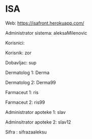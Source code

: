 # ISA
Web: https://isafront.herokuapp.com/

Administrator sistema: aleksaMilenovic

Korisnici:

  Korisnik: zor
  
  Dobavljac: sup
  
  Dermatolog 1: Derma
  
  Dermatolog 2: Derma99
  
  Farmaceut 1: ris
  
  Farmaceut 2: ris99
  
  Administrator apoteke 1: slav
  
  Adminsitrator apoteke 2: slav12
  
Sifra : sifrazaaleksu
